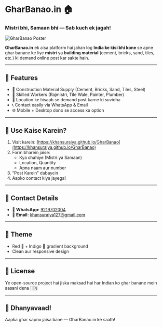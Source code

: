 # GharBanao.in 🏠  
### Mistri bhi, Samaan bhi — Sab kuch ek jagah!

![GharBanao Poster](https://raw.githubusercontent.com/Khansuraiya/GharBanao/main/poster.png)

**GharBanao.in** ek aisa platform hai jahan log **India ke kisi bhi kone** se apne ghar banane ke liye **mistri** ya **building material** (cement, bricks, sand, tiles, etc.) ki demand online post kar sakte hain.

---

## 🚀 Features

- 🧱 Construction Material Supply (Cement, Bricks, Sand, Tiles, Steel)
- 👷 Skilled Workers (Rajmistri, Tile Wale, Painter, Plumber)
- 📍 Location ke hisaab se demand post karne ki suvidha
- 📞 Contact easily via WhatsApp & Email
- 🌐 Mobile + Desktop dono se access ka option

---

## 📲 Use Kaise Karein?

1. Visit karein: [https://khansuraiya.github.io/GharBanao](https://khansuraiya.github.io/GharBanao)
2. Form bharein jaise:
   - Kya chahiye (Mistri ya Samaan)
   - Location, Quantity
   - Apna naam aur number
3. "Post Karein" dabayein
4. Aapko contact kiya jayega!

---

## 📧 Contact Details

- 📱 **WhatsApp:** [9219702004](https://wa.me/919219702004)
- 📩 **Email:** khansuraiya127@gmail.com

---

## 🎨 Theme

- Red 🔴 + Indigo 🔵 gradient background  
- Clean aur responsive design

---

## 📜 License

Ye open-source project hai jiska maksad hai har Indian ko ghar banane mein aasani dena 🇮🇳

---

## 🙏 Dhanyavaad!

Aapka ghar sapno jaisa bane — GharBanao.in ke saath!
